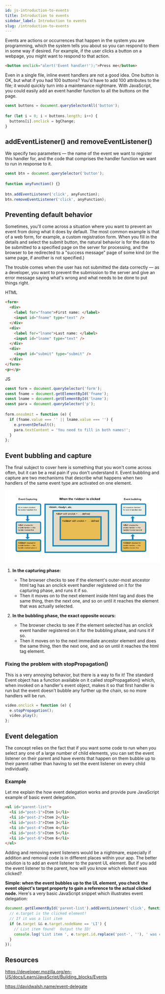 ```yaml
---
id: js-introduction-to-events
title: Introduction to events
sidebar_label: Introduction to events
slug: /introduction-to-events
---
```


Events are actions or occurrences that happen in the system you are programming, which the system tells you about so you can respond to them in some way if desired. For example, if the user clicks a button on a webpage, you might want to respond to that action.

```html
<button onclick="alert('Event handler!');">Press me</button>
```

Even in a single file, inline event handlers are not a good idea. One button is OK, but what if you had 100 buttons? You'd have to add 100 attributes to the file; it would quickly turn into a maintenance nightmare. With JavaScript, you could easily add an event handler function to all the buttons on the page.

```javascript
const buttons = document.querySelectorAll('button');

for (let i = 0; i < buttons.length; i++) {
  buttons[i].onclick = bgChange;
}
```

## addEventListener() and removeEventListener()

We specify two parameters — the name of the event we want to register this handler for, and the code that comprises the handler function we want to run in response to it.

```javascript
const btn = document.querySelector('button');

function anyFunction() {}

btn.addEventListener('click', anyFunction);
btn.removeEventListener('click', anyFunction);
```

## Preventing default behavior

Sometimes, you'll come across a situation where you want to prevent an event from doing what it does by default. The most common example is that of a web form, for example, a custom registration form. When you fill in the details and select the submit button, the natural behavior is for the data to be submitted to a specified page on the server for processing, and the browser to be redirected to a "success message" page of some kind (or the same page, if another is not specified.)

The trouble comes when the user has not submitted the data correctly — as a developer, you want to prevent the submission to the server and give an error message saying what's wrong and what needs to be done to put things right.

HTML

```html
<form>
  <div>
    <label for="fname">First name: </label>
    <input id="fname" type="text" />
  </div>
  <div>
    <label for="lname">Last name: </label>
    <input id="lname" type="text" />
  </div>
  <div>
    <input id="submit" type="submit" />
  </div>
</form>
<p></p>
```

JS

```javascript
const form = document.querySelector('form');
const fname = document.getElementById('fname');
const lname = document.getElementById('lname');
const para = document.querySelector('p');

form.onsubmit = function (e) {
  if (fname.value === '' || lname.value === '') {
    e.preventDefault();
    para.textContent = 'You need to fill in both names!';
  }
};
```

## Event bubbling and capture

The final subject to cover here is something that you won't come across often, but it can be a real pain if you don't understand it. Event bubbling and capture are two mechanisms that describe what happens when two handlers of the same event type are activated on one element.

![img](../static/img/docs/bubbling-capturing.png)

1. **In the capturing phase:**

   - The browser checks to see if the element's outer-most ancestor html tag has an onclick event handler registered on it for the capturing phase, and runs it if so.
   - Then it moves on to the next element inside html tag and does the same thing, then the next one, and so on until it reaches the element that was actually selected.

2. **In the bubbling phase, the exact opposite occurs:**
   - The browser checks to see if the element selected has an onclick event handler registered on it for the bubbling phase, and runs it if so.
   - Then it moves on to the next immediate ancestor element and does the same thing, then the next one, and so on until it reaches the html tag element.

### Fixing the problem with stopPropagation()

This is a very annoying behavior, but there is a way to fix it! The standard Event object has a function available on it called stopPropagation() which, when invoked on a handler's event object, makes it so that first handler is run but the event doesn't bubble any further up the chain, so no more handlers will be run.

```javascript
video.onclick = function (e) {
  e.stopPropagation();
  video.play();
};
```

## Event delegation

The concept relies on the fact that if you want some code to run when you select any one of a large number of child elements, you can set the event listener on their parent and have events that happen on them bubble up to their parent rather than having to set the event listener on every child individually.

### Example

Let me explain the how event delegation works and provide pure JavaScript example of basic event delegation.

```html
<ul id="parent-list">
  <li id="post-1">Item 1</li>
  <li id="post-2">Item 2</li>
  <li id="post-3">Item 3</li>
  <li id="post-4">Item 4</li>
  <li id="post-5">Item 5</li>
  <li id="post-6">Item 6</li>
</ul>
```

Adding and removing event listeners would be a nightmare, especially if addition and removal code is in different places within your app. The better solution is to add an event listener to the parent UL element. But if you add the event listener to the parent, how will you know which element was clicked?

**Simple: when the event bubbles up to the UL element, you check the event object's target property to gain a reference to the actual clicked node.** Here's a very basic JavaScript snippet which illustrates event delegation:

```javascript
document.getElementById('parent-list').addEventListener('click', function (e) {
  // e.target is the clicked element!
  // If it was a list item
  if (e.target && e.target.nodeName == 'LI') {
    // List item found!  Output the ID!
    console.log('List item ', e.target.id.replace('post-', ''), ' was clicked!');
  }
});
```

## Resources

https://developer.mozilla.org/en-US/docs/Learn/JavaScript/Building_blocks/Events

https://davidwalsh.name/event-delegate
